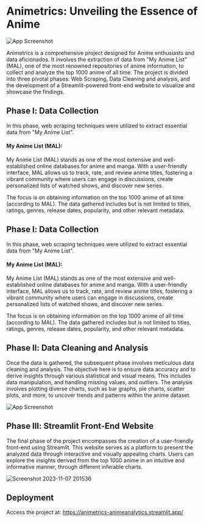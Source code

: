 
# Animetrics: Unveiling the Essence of Anime
![App Screenshot](https://user-images.githubusercontent.com/94131187/281077193-ba05afad-3d42-4382-a8f3-d73ee2025671.png)

Animetrics is a comprehensive project designed for Anime enthusiasts and data aficionados. It involves the extraction of data from "My Anime List" (MAL), one of the most renowned repositories of anime information, to collect and analyze the top 1000 anime of all time. The project is divided into three pivotal phases: Web Scraping, Data Cleaning and analysis, and the development of a Streamlit-powered front-end website to visualize and showcase the findings.   


## Phase Ⅰ: Data Collection
In this phase, web scraping techniques were utilized to extract essential data from "My Anime List".

#### My Anime List (MAL):

My Anime List (MAL) stands as one of the most extensive and well-established online databases for anime and manga. With a user-friendly interface, MAL allows us to track, rate, and review anime titles, fostering a vibrant community where users can engage in discussions, create personalized lists of watched shows, and discover new series.
    
The focus is on obtaining information on the top 1000 anime of all time (according to MAL). The data gathered includes but is not limited to titles, ratings, genres, release dates, popularity, and other relevant metadata.
## Phase Ⅰ: Data Collection
In this phase, web scraping techniques were utilized to extract essential data from "My Anime List".

#### My Anime List (MAL):

My Anime List (MAL) stands as one of the most extensive and well-established online databases for anime and manga. With a user-friendly interface, MAL allows us to track, rate, and review anime titles, fostering a vibrant community where users can engage in discussions, create personalized lists of watched shows, and discover new series.
    
The focus is on obtaining information on the top 1000 anime of all time (according to MAL). The data gathered includes but is not limited to titles, ratings, genres, release dates, popularity, and other relevant metadata.

## Phase Ⅱ: Data Cleaning and Analysis

Once the data is gathered, the subsequent phase involves meticulous data cleaning and analysis. The objective here is to ensure data accuracy and to derive insights through various statistical and visual means. This includes data manipulation, and handling missing values, and outliers. The analysis involves plotting diverse charts, such as bar graphs, pie charts, scatter plots, and more, to uncover trends and patterns within the anime dataset.

![App Screenshot](https://user-images.githubusercontent.com/94131187/281080919-719f82e4-8534-4177-a129-e432889e75ac.png)

## Phase Ⅲ: Streamlit Front-End Website

The final phase of the project encompasses the creation of a user-friendly front-end using Streamlit. This website serves as a platform to present the analyzed data through interactive and visually appealing charts. Users can explore the insights derived from the top 1000 anime in an intuitive and informative manner, through different inferable charts.

![Screenshot 2023-11-07 201536](https://github.com/VikrantRamesh/Animetrics-AnimeAnalytics/assets/94131187/796c05a2-3ff6-42dd-9be0-cfbd897a4bd6)

## Deployment

Access the project at:
https://animetrics-animeanalytics.streamlit.app/
